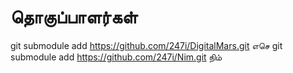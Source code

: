 # தொகுப்பாளர்கள்

git submodule add https://github.com/247i/DigitalMars.git எசெ
git submodule add https://github.com/247i/Nim.git நிம் 